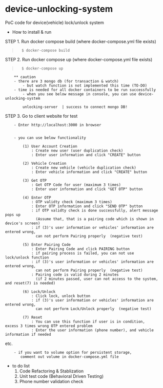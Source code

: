 # device-unlocking-system
PoC code for device(vehicle) lock/unlock system

- How to install & run

   
   
STEP 1. Run docker compose build (where docker-compose.yml file exists)
>       $ docker-compose build

   STEP 2. Run docker compose up (where docker-compose.yml file exists)
>       $ docker-compose up

        ** caution
        - there are 3 mongo db (for transaction & watch)
            - but watch function is not implemented this time (TO-DO)
        - time is needed for all docker containers to be run successfully
            - when you see below message in console, you can use device-unlocking-system
            
            unlocking-server  | success to connect mongo DB!

   STEP 3. Go to client website for test
        
        - Enter http://localhost:3000 in browser
        
        
        - you can use below functionality
        
            (1) User Account Creation
                : Create new user (user duplication check)
                : Enter user information and click "CREATE" button
                
            (2) Vehicle Creation
                : Create new vehicle (vehicle duplication check)
                : Enter vehicle information and click "CREATE" button
                
            (3) Get OTP
                : Get OTP Code for user (maximum 3 times)
                : Enter user information and click "GET OTP" button 
                
            (4) Enter OTP
                : OTP validty check (maximum 3 times)
                : Enter OTP information and click "SEND OTP" button
                : if OTP validty check is done successfully, alert message pops up
                  (Assume that, that is a pairing code which is shown in device's screen)
                : if (3)'s user information or vehicles' information are entered wrong,
                  can not perform Pairing properly  (negative test)              

            (5) Enter Pairing Code
                : Enter Pairing Code and click PAIRING button
                : if pairing process is failed, you can not use lock/unlock function
                : if (3)'s user information or vehicles' information are entered wrong,
                  can not perform Pairing properly  (negative test)
                : Pairing code is valid during 2 minutes
                  (if 2 minutes passed, user can not access to the system, and reset(7) is needed)
                  
            (6) Lock/Unlock
                : Click lock, unlock button
                : if (3)'s user information or vehicles' information are entered wrong,
                  can not perform Lock/Unlock properly  (negative test)
                  
            (7) Reset
                : You can use this function if user is in condition, excess 3 times wrong OTP entered problem
                : Enter the user information (phone number), and vehicle information if needed

   etc.
   
   
        - if you want to volume option for persistent storage,
           comment out volume in docker-compose.yml file



- to do list
    1. Code Refactoring & Stablization
    2. Unit test code (Behavioral Driven Testing)
    3. Phone number validation check
